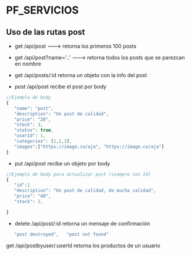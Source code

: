 # PF_SERVICIOS


## Uso de las rutas post
- get /api/post ---> retorna los primeros 100 posts
- get /api/post?name='..' ---> retorna todos los posts que se  parezcan en nombre

- get /api/posts/:id retorna un objeto con la info del post

- post /api/post   recibe el post por body
 ```js
//Ejemplo de body
{
    "name": "post",
    "description": "Un post de calidad",
    "price": "20",
    "stock": 3,
    "status": true,
    "userId": 1,
    "categories": [1,2,3],
    "images":["https://image.co/aja", "https://image.co/aja"]
}

```
- put /api/post   recibe un objeto por body
 ```js
//Ejemplo de body para actualizar post (siempre con Id)
{
    "id":1
    "description": "Un post de calidad, de mucha calidad",
    "price": "40",
    "stock": 2,

}
```
- delete /api/post/:id retorna un mensaje de confirmación
```js
   "post destroyed",   "post not found"
 ```

 get /api/postbyuser/:userId
 retorna los productos de un usuario
